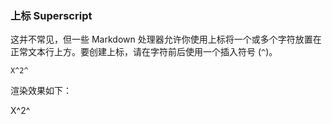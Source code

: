 ### 上标 Superscript

这并不常见，但一些 Markdown 处理器允许你使用上标将一个或多个字符放置在正常文本行上方。要创建上标，请在字符前后使用一个插入符号 (`^`)。

```
X^2^
```

渲染效果如下：

X^2^

